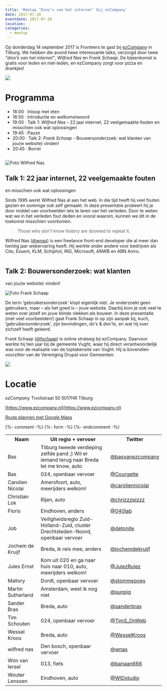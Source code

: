 ```yaml
---
title: 'Meetup ‘Dino’s van het internet’ bij ezCompany'
date: 2017-07-20
eventdate: 2017-07-20
location:
categories:
  - meetup
---
```


Op donderdag 14 september 2017 is Fronteers te gast bij [ezCompany](https://www.ezcompany.nl) in Tilburg. We hebben die avond twee interessante talks, verzorgd door twee _"dino’s van het internet"_, _Wilfred Nas_ en _Frank Schaap_. De bijeenkomst is gratis voor leden en niet-leden, en ezCompany zorgt voor pizza en drankjes!

![](/_img/bijeenkomsten/ezcompany/dinos-full.jpg)

# Programma

- 18:00 · Inloop met eten
- 18:50 · Introductie en welkomstwoord
- 19:00 · Talk 1: _Wilfred Nas_ - 22 jaar internet, 22 veelgemaakte fouten en misschien ook wat oplossingen
- 19:45 · Pauze
- 20:00 · Talk 2: _Frank Schaap_ - Bouwersonderzoek: wat klanten van jou(w website) vinden!
- 20:45 · Borrel

```

```

![Foto Wilfred Nas](/_img/bijeenkomsten/ezcompany/wilfrednas.jpg)

## Talk 1: 22 jaar internet, 22 veelgemaakte fouten

en misschien ook wat oplossingen

Sinds 1995 werkt Wilfred Nas al aan het web. In die tijd heeft hij veel fouten gezien en sommige ook zelf gemaakt. In deze presentatie probeert hij je door middel van voorbeelden iets te leren van het verleden. Door te weten wat we in het verleden fout deden en vooral waarom, kunnen we dit in de toekomst misschien voorkomen.

> Those who don't know history are doomed to repeat it.

Wilfred Nas ([@wnas](https://twitter.com/wnas)) is een freelance front-end developer die al meer dan twintig jaar webervaring heeft. Hij werkte onder andere voor bedrijven als Cito, Essent, KLM, Schiphol, ING, Microsoft, ANWB en ABN Amro.

```

```

## Talk 2: Bouwersonderzoek: wat klanten

van jou(w website) vinden!

![Foto Frank Schaap](/_img/bijeenkomsten/ezcompany/frankschaap.jpg)

De term ‘gebruikersonderzoek’ klopt eigenlijk niet. Je onderzoekt geen gebruikers, maar – als het goed is – jouw website. Daarbij kom je ook veel te weten over jezelf en jouw blinde vlekken als bouwer. In deze presentatie (met veel voorbeelden!) gaat Frank Schaap in op zijn aanpak bij, kuch, ‘gebruikersonderzoek’, zijn bevindingen, do's & don'ts, en wat hij over zichzelf heeft geleerd.

Frank Schaap ([@fschaap](https://twitter.com/fschaap)) is online strateeg bij ezCompany. Daarvoor werkte hij tien jaar bij de gemeente Vught, waar hij direct verantwoordelijk was voor de realisatie van de toptakensite van Vught. Hij is bovendien voorzitter van de Vereniging Drupal voor Gemeenten.

![](/_img/bijeenkomsten/ezcompany/faxx-gebouw-full.jpg)

# Locatie

_ezCompany_
Tivolistraat 50
5017HR Tilburg

[https://www.ezcompany.nl](https://www.ezcompany.nl)

[Route plannen met Google Maps](https://www.google.nl/maps/place/Tivolistraat+50,+5017+HR+Tilburg/@51.5580676,5.0931246,17z/data=!3m1!4b1!4m5!3m4!1s0x47c6bfcc6cb3615d:0x9e96b36ba0c6be1b!8m2!3d51.5581284!4d5.0952378)

{%- comment -%}
{%- form -%}
{%- endcomment -%}

<table>
<tr>
<th>Naam</th>
<th>Uit regio + vervoer</th>
<th>Twitter</th>
</tr>
<tr>
<td>Bas</td>
<td>Tilburg tweede verdieping zelfde pand ;) Wil er iemand terug naar Breda let me know, auto</td>
<td><a href="https://twitter.com/basvanezcompany" rel="nofollow">@basvanezcompany</a></td>
</tr>
<tr>
<td>Bas</td>
<td>024, openbaar vervoer</td>
<td><a href="https://twitter.com/Courgette" rel="nofollow">@Courgette</a></td>
</tr>
<tr>
<td>Carolien Nicolai</td>
<td>Amersfoort, auto, meerijders welkom!</td>
<td><a href="https://twitter.com/caroliennicolai" rel="nofollow">@caroliennicolai</a></td>
</tr>
<tr>
<td>Christian Lok</td>
<td>Rijen, auto</td>
<td><a href="https://twitter.com/chrizzzpizzz" rel="nofollow">@chrizzzpizzz</a></td>
</tr>
<tr>
<td>Floris</td>
<td>Eindhoven, anders</td>
<td><a href="https://twitter.com/040lab" rel="nofollow">@040lab</a></td>
</tr>
<tr>
<td>Job</td>
<td>Veiligheidsregio Zuid-Holland-Zuid, cluster Drechtsteden-Noord, openbaar vervoer</td>
<td><a href="https://twitter.com/detonite" rel="nofollow">@detonite</a></td>
</tr>
<tr>
<td>Jochem de Kruijf</td>
<td>Breda, ik reis mee, anders</td>
<td><a href="https://twitter.com/jochemdekruijf" rel="nofollow">@jochemdekruijf</a></td>
</tr>
<tr>
<td>Jules Ernst</td>
<td>Kom uit 020 en ga naar huis naar 010, auto, meerijders welkom!</td>
<td><a href="https://twitter.com/JulezRulez" rel="nofollow">@JulezRulez</a></td>
</tr>
<tr>
<td>Mallory</td>
<td>Dordt, openbaar vervoer</td>
<td><a href="https://twitter.com/stommepoes" rel="nofollow">@stommepoes</a></td>
</tr>
<tr>
<td>Martin Sutherland</td>
<td>Amsterdam, weet ik nog niet</td>
<td><a href="https://twitter.com/sunpig" rel="nofollow">@sunpig</a></td>
</tr>
<tr>
<td>Sander Bras</td>
<td>Breda, auto</td>
<td><a href="https://twitter.com/sanderbras" rel="nofollow">@sanderbras</a></td>
</tr>
<tr>
<td>Tim Schouten</td>
<td>024, openbaar vervoer</td>
<td><a href="https://twitter.com/TimS_OnWeb" rel="nofollow">@TimS_OnWeb</a></td>
</tr>
<tr>
<td>Wessel Kroos</td>
<td>Breda, auto</td>
<td><a href="https://twitter.com/WesselKroos" rel="nofollow">@WesselKroos</a></td>
</tr>
<tr>
<td>wilfred nas</td>
<td>Den bosch, openbaar vervoer</td>
<td><a href="https://twitter.com/wnas" rel="nofollow">@wnas</a></td>
</tr>
<tr>
<td>Wim van Iersel</td>
<td>013, fiets</td>
<td><a href="https://twitter.com/banaan666" rel="nofollow">@banaan666</a></td>
</tr>
<tr>
<td>Wouter Lenssen</td>
<td>Eindhoven, auto</td>
<td><a href="https://twitter.com/WIDstudio" rel="nofollow">@WIDstudio</a></td>
</tr>
</table>
